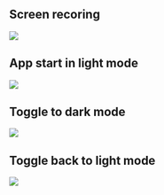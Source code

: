 ## Screen recoring
![](readme-resources/2020-08-11-13.13.56.gif)

## App start in light mode
![](readme-resources/2020-08-11-13-02-55.png)

## Toggle to dark mode
![](readme-resources/2020-08-11-13-03-49.png)

## Toggle back to light mode
![](readme-resources/2020-08-11-13-04-09.png)